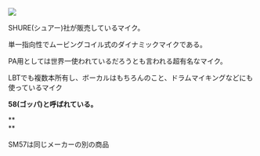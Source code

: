 ![](http://lbt.webcrow.jp/db/entry/img/1/2017050923275585.JPG)  

SHURE(シュアー)社が販売しているマイク。

単一指向性でムービングコイル式のダイナミックマイクである。

PA用としては世界一使われているだろうとも言われる超有名なマイク。

LBTでも複数本所有し、ボーカルはもちろんのこと、ドラムマイキングなどにも使っているマイク

  

 **58(ゴッパ)と呼ばれている。**

 **  
**

SM57は同じメーカーの別の商品

